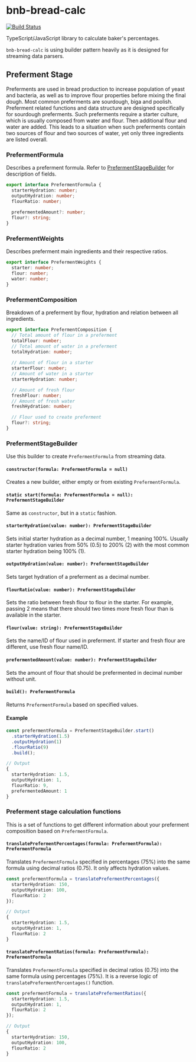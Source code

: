 # bnb-bread-calc

[![Build Status](https://travis-ci.org/Auxx/bnb-bread-calc.svg?branch=master)](https://travis-ci.org/Auxx/bnb-bread-calc)

TypeScript/JavaScript library to calculate baker's percentages.

`bnb-bread-calc` is using builder pattern heavily as it is designed for streaming data parsers.

## Preferment Stage

Preferments are used in bread production to increase population of yeast and bacteria, as well as
to improve flour properties before mixing the final dough. Most common preferments are sourdough, biga and poolish.
Preferment related functions and data structure are designed specifically for sourdough preferments. Such preferments
require a starter culture, which is usually composed from water and flour. Then additional flour and water are added.
This leads to a situation when such preferments contain two sources of flour and two sources of water, yet only three
ingredients are listed overall.

### PrefermentFormula

Describes a preferment formula. Refer to [PrefermentStageBuilder](#prefermentstagebuilder) for description of fields.

```typescript
export interface PrefermentFormula {
  starterHydration: number;
  outputHydration: number;
  flourRatio: number;
  
  prefermentedAmount?: number;
  flour?: string;
}
```

### PrefermentWeights

Describes preferment main ingredients and their respective ratios.

```typescript
export interface PrefermentWeights {
  starter: number;
  flour: number;
  water: number;
}
```

### PrefermentComposition

Breakdown of a preferment by flour, hydration and relation between all ingredients.

```typescript
export interface PrefermentComposition {
  // Total amount of flour in a preferment
  totalFlour: number;
  // Total amount of water in a preferment
  totalHydration: number;
  
  // Amount of flour in a starter
  starterFlour: number;
  // Amount of water in a starter
  starterHydration: number;

  // Amount of fresh flour
  freshFlour: number;
  // Amount of fresh water
  freshHydration: number;

  // Flour used to create preferment
  flour?: string;
}
```

### PrefermentStageBuilder

Use this builder to create `PrefermentFormula` from streaming data.

#### `constructor(formula: PrefermentFormula = null)`

Creates a new builder, either empty or from existing `PrefermentFormula`.

#### `static start(formula: PrefermentFormula = null): PrefermentStageBuilder`

Same as `constructor`, but in a `static` fashion.

#### `starterHydration(value: number): PrefermentStageBuilder`

Sets initial starter hydration as a decimal number, 1 meaning 100%. Usually starter hydration varies
from 50% (0.5) to 200% (2) with the most common starter hydration being 100% (1).

#### `outputHydration(value: number): PrefermentStageBuilder`

Sets target hydration of a preferment as a decimal number.

#### `flourRatio(value: number): PrefermentStageBuilder`

Sets the ratio between fresh flour to flour in the starter. For example, passing 2 means that there should two times
more fresh flour than is available in the starter.

#### `flour(value: string): PrefermentStageBuilder`

Sets the name/ID of flour used in preferment. If starter and fresh flour are different, use fresh flour name/ID.

#### `prefermentedAmount(value: number): PrefermentStageBuilder`

Sets the amount of flour that should be prefermented in decimal number without unit.

#### `build(): PrefermentFormula`

Returns `PrefermentFormula` based on specified values.

#### Example

```typescript
const prefermentFormula = PrefermentStageBuilder.start()
  .starterHydration(1.5)
  .outputHydration(1)
  .flourRatio(9)
  .build();

// Output
{
  starterHydration: 1.5,
  outputHydration: 1,
  flourRatio: 9,
  prefermentedAmount: 1
}
```

### Preferment stage calculation functions

This is a set of functions to get different information about your preferment composition based on `PrefermentFormula`.

#### `translatePrefermentPercentages(formula: PrefermentFormula): PrefermentFormula`

Translates `PrefermentFormula` specified in percentages (75%) into the same formula using decimal ratios (0.75).
It only affects hydration values.

```typescript
const prefermentFormula = translatePrefermentPercentages({
  starterHydration: 150,
  outputHydration: 100,
  flourRatio: 2
});

// Output
{
  starterHydration: 1.5,
  outputHydration: 1,
  flourRatio: 2
}
```

#### `translatePrefermentRatios(formula: PrefermentFormula): PrefermentFormula`

Translates `PrefermentFormula` specified in decimal ratios (0.75) into the same formula using percentages (75%).
It is a reverse logic of `translatePrefermentPercentages()` function.

```typescript
const prefermentFormula = translatePrefermentRatios({
  starterHydration: 1.5,
  outputHydration: 1,
  flourRatio: 2
});

// Output
{
  starterHydration: 150,
  outputHydration: 100,
  flourRatio: 2
}
```
